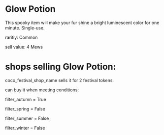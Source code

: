 # Glow Potion

This spooky item will make your fur shine a bright luminescent color for one minute. Single-use.

raritiy: Common

sell value: 4 Mews

# shops selling Glow Potion:

coco_festival_shop_name sells it for 2 festival tokens.

can buy it when meeting conditions: 

filter_autumn = True

filter_spring = False

filter_summer = False

filter_winter = False